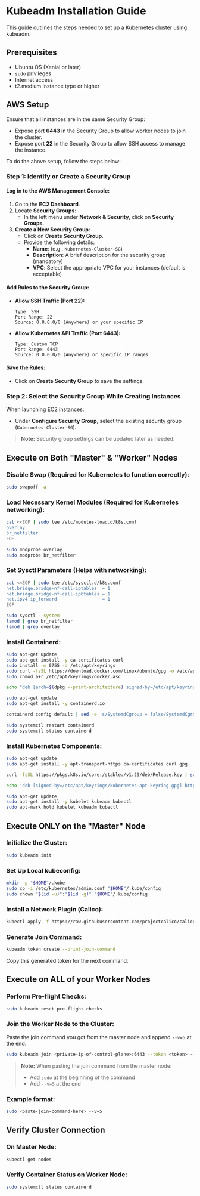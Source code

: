 # Kubeadm Installation Guide

This guide outlines the steps needed to set up a Kubernetes cluster using kubeadm.

## Prerequisites
- Ubuntu OS (Xenial or later)
- `sudo` privileges
- Internet access
- t2.medium instance type or higher

## AWS Setup
Ensure that all instances are in the same Security Group:
- Expose port **6443** in the Security Group to allow worker nodes to join the cluster.
- Expose port **22** in the Security Group to allow SSH access to manage the instance.

To do the above setup, follow the steps below:

### Step 1: Identify or Create a Security Group
#### Log in to the AWS Management Console:
1. Go to the **EC2 Dashboard**.
2. Locate **Security Groups**:
   - In the left menu under **Network & Security**, click on **Security Groups**.
3. **Create a New Security Group**:
   - Click on **Create Security Group**.
   - Provide the following details:
     - **Name**: (e.g., `Kubernetes-Cluster-SG`)
     - **Description**: A brief description for the security group (mandatory)
     - **VPC**: Select the appropriate VPC for your instances (default is acceptable)

#### Add Rules to the Security Group:
- **Allow SSH Traffic (Port 22):**
  ```
  Type: SSH
  Port Range: 22
  Source: 0.0.0.0/0 (Anywhere) or your specific IP
  ```
- **Allow Kubernetes API Traffic (Port 6443):**
  ```
  Type: Custom TCP
  Port Range: 6443
  Source: 0.0.0.0/0 (Anywhere) or specific IP ranges
  ```

#### Save the Rules:
- Click on **Create Security Group** to save the settings.

### Step 2: Select the Security Group While Creating Instances
When launching EC2 instances:
- Under **Configure Security Group**, select the existing security group (`Kubernetes-Cluster-SG`).

> **Note:** Security group settings can be updated later as needed.

## Execute on Both "Master" & "Worker" Nodes

### Disable Swap (Required for Kubernetes to function correctly):
```sh
sudo swapoff -a
```

### Load Necessary Kernel Modules (Required for Kubernetes networking):
```sh
cat <<EOF | sudo tee /etc/modules-load.d/k8s.conf
overlay
br_netfilter
EOF

sudo modprobe overlay
sudo modprobe br_netfilter
```

### Set Sysctl Parameters (Helps with networking):
```sh
cat <<EOF | sudo tee /etc/sysctl.d/k8s.conf
net.bridge.bridge-nf-call-iptables  = 1
net.bridge.bridge-nf-call-ip6tables = 1
net.ipv4.ip_forward                 = 1
EOF

sudo sysctl --system
lsmod | grep br_netfilter
lsmod | grep overlay
```

### Install Containerd:
```sh
sudo apt-get update
sudo apt-get install -y ca-certificates curl
sudo install -m 0755 -d /etc/apt/keyrings
sudo curl -fsSL https://download.docker.com/linux/ubuntu/gpg -o /etc/apt/keyrings/docker.asc
sudo chmod a+r /etc/apt/keyrings/docker.asc

echo "deb [arch=$(dpkg --print-architecture) signed-by=/etc/apt/keyrings/docker.asc] https://download.docker.com/linux/ubuntu $(. /etc/os-release && echo \"$VERSION_CODENAME\") stable" | sudo tee /etc/apt/sources.list.d/docker.list > /dev/null

sudo apt-get update
sudo apt-get install -y containerd.io

containerd config default | sed -e 's/SystemdCgroup = false/SystemdCgroup = true/' -e 's/sandbox_image = "registry.k8s.io\/pause:3.6"/sandbox_image = "registry.k8s.io\/pause:3.9"/' | sudo tee /etc/containerd/config.toml

sudo systemctl restart containerd
sudo systemctl status containerd
```

### Install Kubernetes Components:
```sh
sudo apt-get update
sudo apt-get install -y apt-transport-https ca-certificates curl gpg

curl -fsSL https://pkgs.k8s.io/core:/stable:/v1.29/deb/Release.key | sudo gpg --dearmor -o /etc/apt/keyrings/kubernetes-apt-keyring.gpg

echo 'deb [signed-by=/etc/apt/keyrings/kubernetes-apt-keyring.gpg] https://pkgs.k8s.io/core:/stable:/v1.29/deb/ /' | sudo tee /etc/apt/sources.list.d/kubernetes.list

sudo apt-get update
sudo apt-get install -y kubelet kubeadm kubectl
sudo apt-mark hold kubelet kubeadm kubectl
```

## Execute ONLY on the "Master" Node

### Initialize the Cluster:
```sh
sudo kubeadm init
```

### Set Up Local kubeconfig:
```sh
mkdir -p "$HOME"/.kube
sudo cp -i /etc/kubernetes/admin.conf "$HOME"/.kube/config
sudo chown "$(id -u)":"$(id -g)" "$HOME"/.kube/config
```

### Install a Network Plugin (Calico):
```sh
kubectl apply -f https://raw.githubusercontent.com/projectcalico/calico/v3.26.0/manifests/calico.yaml
```

### Generate Join Command:
```sh
kubeadm token create --print-join-command
```
Copy this generated token for the next command.

## Execute on ALL of your Worker Nodes

### Perform Pre-flight Checks:
```sh
sudo kubeadm reset pre-flight checks
```

### Join the Worker Node to the Cluster:
Paste the join command you got from the master node and append `--v=5` at the end:
```sh
sudo kubeadm join <private-ip-of-control-plane>:6443 --token <token> --discovery-token-ca-cert-hash sha256:<hash> --cri-socket "unix:///run/containerd/containerd.sock" --v=5
```

> **Note:** When pasting the join command from the master node:
> - Add `sudo` at the beginning of the command
> - Add `--v=5` at the end

### Example format:
```sh
sudo <paste-join-command-here> --v=5
```

## Verify Cluster Connection

### On Master Node:
```sh
kubectl get nodes
```

### Verify Container Status on Worker Node:
```sh
sudo systemctl status containerd
